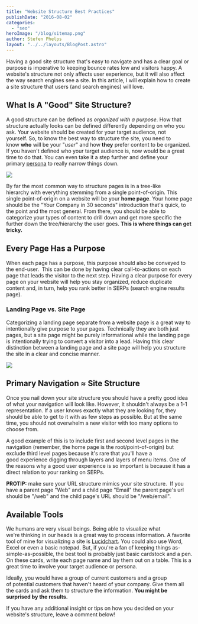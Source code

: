 ```yaml
---
title: "Website Structure Best Practices"
publishDate: "2016-08-02"
categories:
  - "seo"
heroImage: "/blog/sitemap.png"
author: Stefen Phelps
layout: "../../layouts/BlogPost.astro"
---
```


Having a good site structure that's easy to navigate and has a clear goal or purpose is imperative to keeping bounce rates low and visitors happy. A website's structure not only affects user experience, but it will also affect the way search engines see a site. In this article, I will explain how to create a site structure that users (and search engines) will love.

## What Is A "Good" Site Structure?

A good structure can be defined as *organized with a purpose*. How that structure actually looks can be defined differently depending on who you ask. Your website should be created for your target audience, not yourself. So, to know the best way to structure the site, you need to know **who** will be your "_user_" and how **they** prefer content to be organized. If you haven't defined who your target audience is, now would be a great time to do that. You can even take it a step further and define your primary [persona](<https://en.wikipedia.org/wiki/Persona_(user_experience)>) to really narrow things down.

![](/blog/sms-site-structure.png)

By far the most common way to structure pages is in a tree-like hierarchy with everything stemming from a single point-of-origin. This single point-of-origin on a website will be your **home page**. Your home page should be the "Your Company in 30 seconds" introduction that's quick, to the point and the most general. From there, you should be able to categorize your types of content to drill down and get more specific the further down the tree/hierarchy the user goes. **This is where things can get tricky.**

## Every Page Has a Purpose

When each page has a purpose, this purpose should also be conveyed to the end-user.  This can be done by having clear call-to-actions on each page that leads the visitor to the next step. Having a clear purpose for every page on your website will help you stay organized, reduce duplicate content and, in turn, help you rank better in SERPs (search engine results page).

### Landing Page vs. Site Page

Categorizing a landing page separate from a website page is a great way to intentionally give purpose to your pages. Technically they are both just pages, but a site page might be purely informational while the landing page is intentionally trying to convert a visitor into a lead. Having this clear distinction between a landing page and a site page will help you structure the site in a clear and concise manner.

![](/blog/sms-primary-navigation.png)

## Primary Navigation ≈ Site Structure

Once you nail down your site structure you should have a pretty good idea of what your navigation will look like. However, it shouldn't always be a 1-1 representation. If a user knows exactly what they are looking for, they should be able to get to it with as few steps as possible. But at the same time, you should not overwhelm a new visitor with too many options to choose from.

A good example of this is to include first and second level pages in the navigation (remember, the home page is the root/point-of-origin) but exclude third level pages because it's rare that you'll have a good experience digging through layers and layers of menu items. One of the reasons why a good user experience is so important is because it has a direct relation to your ranking on SERPs.

**PROTIP:** make sure your URL structure mimics your site structure.  If you have a parent page "Web" and a child page "Email" the parent page's url should be "/web" and the child page's URL should be "/web/email".

## Available Tools

We humans are very visual beings. Being able to visualize what we're thinking in our heads is a great way to process information. A favorite tool of mine for visualizing a site is [Lucidchart](https://www.lucidchart.com/). You could also use Word, Excel or even a basic notepad. But, if you're a fan of keeping things as-simple-as-possible, the best tool is probably just basic cardstock and a pen. On these cards, write each page name and lay them out on a table. This is a great time to involve your target audience or persona.

Ideally, you would have a group of current customers and a group of potential customers that haven't heard of your company. Give them all the cards and ask them to structure the information. **You might be surprised by the results.**

If you have any additional insight or tips on how you decided on your website's structure, leave a comment below!
